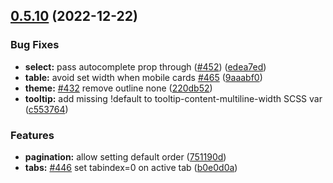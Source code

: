 ## [0.5.10](https://github.com/oruga-ui/oruga/compare/v0.5.9...v0.5.10) (2022-12-22)


### Bug Fixes

* **select:** pass autocomplete prop through ([#452](https://github.com/oruga-ui/oruga/issues/452)) ([edea7ed](https://github.com/oruga-ui/oruga/commit/edea7ed8f0ce509b6c30d4cf4dc1efd98cc6b6dd))
* **table:** avoid set width when mobile cards [#465](https://github.com/oruga-ui/oruga/issues/465) ([9aaabf0](https://github.com/oruga-ui/oruga/commit/9aaabf0fef3f651e08c38bd70b4c2cbe5a388de9))
* **theme:** [#432](https://github.com/oruga-ui/oruga/issues/432) remove outline none ([220db52](https://github.com/oruga-ui/oruga/commit/220db52f92c2fc6787f2be84fbe6e4d4aa388a5d))
* **tooltip:** add missing !default to tooltip-content-multiline-width SCSS var ([c553764](https://github.com/oruga-ui/oruga/commit/c5537645d9dd9a9406db5b0d25d62a0bee8612b6))


### Features

* **pagination:** allow setting default order  ([751190d](https://github.com/oruga-ui/oruga/commit/751190d007b13af9b6f3e43d291090cd64ad46e0))
* **tabs:** [#446](https://github.com/oruga-ui/oruga/issues/446) set tabindex=0 on active tab ([b0e0d0a](https://github.com/oruga-ui/oruga/commit/b0e0d0ae6a054331a256db93c7ffff2948caaf19))



